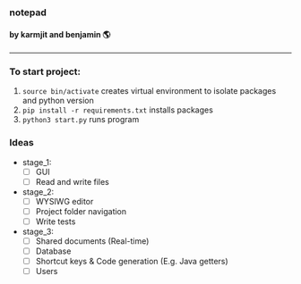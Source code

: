 ### notepad
#### by karmjit and benjamin 🌎
---

### To start project: 
1. ```source bin/activate``` creates virtual environment to isolate packages and python version
2. ```pip install -r requirements.txt``` installs packages 
3. ```python3 start.py``` runs program

### Ideas
- stage_1: 
    - [ ] GUI
    - [ ] Read and write files

- stage_2: 
    - [ ] WYSIWG editor
    - [ ] Project folder navigation
    - [ ] Write tests

- stage_3:
    - [ ] Shared documents (Real-time)
    - [ ] Database
	- [ ] Shortcut keys & Code generation (E.g. Java getters)
    - [ ] Users
